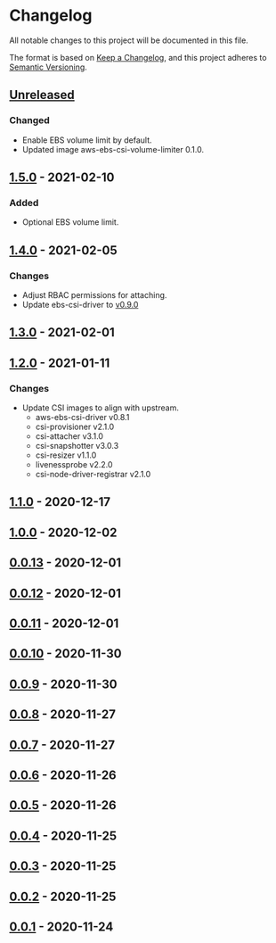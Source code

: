 # Changelog

All notable changes to this project will be documented in this file.

The format is based on [Keep a Changelog](https://keepachangelog.com/en/1.0.0/),
and this project adheres to [Semantic Versioning](https://semver.org/spec/v2.0.0.html).

## [Unreleased]

### Changed

- Enable EBS volume limit by default.
- Updated image aws-ebs-csi-volume-limiter 0.1.0.

## [1.5.0] - 2021-02-10

### Added

- Optional EBS volume limit.

## [1.4.0] - 2021-02-05

### Changes

- Adjust RBAC permissions for attaching.
- Update ebs-csi-driver to [v0.9.0](https://github.com/kubernetes-sigs/aws-ebs-csi-driver/blob/master/CHANGELOG-0.x.md#v090)

## [1.3.0] - 2021-02-01

## [1.2.0] - 2021-01-11

### Changes

- Update CSI images to align with upstream.
  - aws-ebs-csi-driver v0.8.1
  - csi-provisioner v2.1.0
  - csi-attacher v3.1.0
  - csi-snapshotter v3.0.3
  - csi-resizer v1.1.0
  - livenessprobe v2.2.0
  - csi-node-driver-registrar v2.1.0

## [1.1.0] - 2020-12-17

## [1.0.0] - 2020-12-02

## [0.0.13] - 2020-12-01

## [0.0.12] - 2020-12-01

## [0.0.11] - 2020-12-01

## [0.0.10] - 2020-11-30

## [0.0.9] - 2020-11-30

## [0.0.8] - 2020-11-27

## [0.0.7] - 2020-11-27

## [0.0.6] - 2020-11-26

## [0.0.5] - 2020-11-26

## [0.0.4] - 2020-11-25

## [0.0.3] - 2020-11-25

## [0.0.2] - 2020-11-25

## [0.0.1] - 2020-11-24

[Unreleased]: https://github.com/giantswarm/aws-ebs-csi-driver-app/compare/v1.5.0...HEAD
[1.5.0]: https://github.com/giantswarm/aws-ebs-csi-driver-app/compare/v1.4.0...v1.5.0
[1.4.0]: https://github.com/giantswarm/aws-ebs-csi-driver-app/compare/v1.3.0...v1.4.0
[1.3.0]: https://github.com/giantswarm/aws-ebs-csi-driver-app/compare/v1.2.0...v1.3.0
[1.2.0]: https://github.com/giantswarm/aws-ebs-csi-driver-app/compare/v1.1.0...v1.2.0
[1.1.0]: https://github.com/giantswarm/aws-ebs-csi-driver-app/compare/v1.0.0...v1.1.0
[1.0.0]: https://github.com/giantswarm/aws-ebs-csi-driver-app/compare/v0.0.13...v1.0.0
[0.0.13]: https://github.com/giantswarm/aws-ebs-csi-driver-app/compare/v0.0.12...v0.0.13
[0.0.12]: https://github.com/giantswarm/aws-ebs-csi-driver-app/compare/v0.0.11...v0.0.12
[0.0.11]: https://github.com/giantswarm/aws-ebs-csi-driver-app/compare/v0.0.10...v0.0.11
[0.0.10]: https://github.com/giantswarm/aws-ebs-csi-driver-app/compare/v0.0.9...v0.0.10
[0.0.9]: https://github.com/giantswarm/aws-ebs-csi-driver-app/compare/v0.0.8...v0.0.9
[0.0.8]: https://github.com/giantswarm/aws-ebs-csi-driver-app/compare/v0.0.7...v0.0.8
[0.0.7]: https://github.com/giantswarm/aws-ebs-csi-driver-app/compare/v0.0.6...v0.0.7
[0.0.6]: https://github.com/giantswarm/aws-ebs-csi-driver-app/compare/v0.0.5...v0.0.6
[0.0.5]: https://github.com/giantswarm/aws-ebs-csi-driver-app/compare/v0.0.4...v0.0.5
[0.0.4]: https://github.com/giantswarm/aws-ebs-csi-driver-app/compare/v0.0.3...v0.0.4
[0.0.3]: https://github.com/giantswarm/aws-ebs-csi-driver-app/compare/v0.0.2...v0.0.3
[0.0.2]: https://github.com/giantswarm/aws-ebs-csi-driver-app/compare/v0.0.1...v0.0.2
[0.0.1]: https://github.com/giantswarm/aws-ebs-csi-driver-app/releases/tag/v0.0.1
